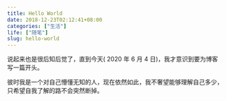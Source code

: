 ```yaml
---
title: Hello World
date: 2018-12-23T02:12:41+08:00
categories: ["生活"]
life: ["随笔"]
slug: hello-world
---
```


说起来也是很后知后觉了，直到今天( 2020 年 6 月 4 日)，我才意识到要为博客写一篇开头。

彼时我是一个对自己懵懂无知的人，现在依然如此，我不奢望能够理解自己多少，只希望自我了解的路不会突然断掉。
